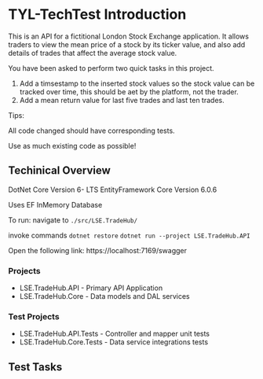 # TYL-TechTest Introduction

This is an API for a fictitional London Stock Exchange application. It allows traders to view the mean price of a stock by its ticker value, and also add details of trades that affect the average stock value.

You have been asked to perform two quick tasks in this project.

1. Add a timsestamp to the inserted stock values so the stock value can be tracked over time, this should be aet by the platform, not the trader.
2. Add a mean return value for last five trades and last ten trades.

Tips:

All code changed should have corresponding tests.

Use as much existing code as possible!

## Techinical Overview

DotNet Core Version 6- LTS
EntityFramework Core Version 6.0.6

Uses EF InMemory Database

To run:
navigate to `./src/LSE.TradeHub/`

invoke commands
`dotnet restore`
`dotnet run --project LSE.TradeHub.API`

Open the following link:
https://localhost:7169/swagger

### Projects

- LSE.TradeHub.API - Primary API Application
- LSE.TradeHub.Core - Data models and DAL services

### Test Projects

- LSE.TradeHub.API.Tests - Controller and mapper unit tests
- LSE.TradeHub.Core.Tests - Data service integrations tests

## Test Tasks
